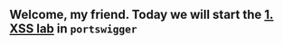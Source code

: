 ## Welcome, my friend. Today we will start the [1. XSS lab](https://portswigger.net/web-security/cross-site-scripting/reflected/lab-html-context-nothing-encoded) in ```portswigger```
